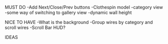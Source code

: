MUST DO
-Add Next/Close/Prev buttons 
-Clothespin model
-category view
-some way of switching to gallery view
-dynamic wall height

NICE TO HAVE
-What is the background
-Group wires by category and scroll wires
-Scroll Bar HUD?

IDEAS
